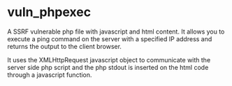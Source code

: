 # vuln_phpexec

A SSRF vulnerable php file with javascript and html content. It allows you to execute a ping command on the server with a specified IP address
and returns the output to the client browser.

It uses the XMLHttpRequest javascript object to communicate with the server side php script and the php stdout is inserted on the html code through a javascript function.
